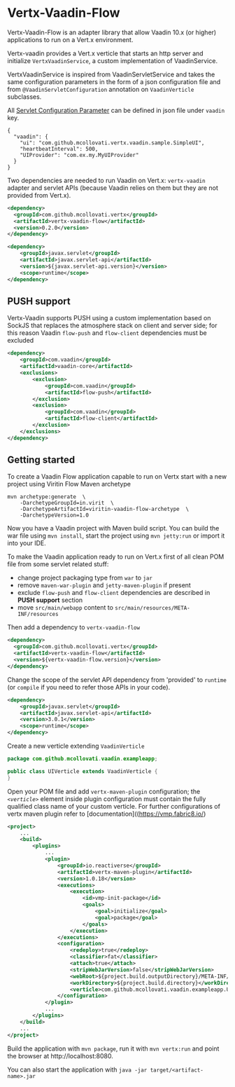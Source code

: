 # Vertx-Vaadin-Flow

Vertx-Vaadin-Flow is an adapter library that allow Vaadin 10.x (or higher) applications to run on a Vert.x environment.

Vertx-vaadin provides a Vert.x verticle that starts an http server and initialize `VertxVaadinService`,
a custom implementation of VaadinService.

VertxVaadinService is inspired from VaadinServletService and takes the same configuration parameters in the form
of a json configuration file and from `@VaadinServletConfiguration` annotation on `VaadinVerticle` subclasses.

All [Servlet Configuration Parameter](https://vaadin.com/docs/-/part/framework/application/application-environment.html#application.environment.parameters)
 can be defined in json file under `vaadin` key.
 
```
{
  "vaadin": {
    "ui": "com.github.mcollovati.vertx.vaadin.sample.SimpleUI",
    "heartbeatInterval": 500,
    "UIProvider": "com.ex.my.MyUIProvider"
  }
}
``` 

Two dependencies are needed to run Vaadin on Vert.x: `vertx-vaadin` adapter and servlet APIs (because Vaadin relies on them
but they are not provided from Vert.x).

```xml
<dependency>
  <groupId>com.github.mcollovati.vertx</groupId>
  <artifactId>vertx-vaadin-flow</artifactId>
  <version>0.2.0</version>
</dependency>

<dependency>
    <groupId>javax.servlet</groupId>
    <artifactId>javax.servlet-api</artifactId>
    <version>${javax.servlet-api.version}</version>
    <scope>runtime</scope>
</dependency>
```


## PUSH support

Vertx-Vaadin supports PUSH using a custom implementation based on SockJS that replaces the atmosphere stack on client and server side; 
for this reason Vaadin `flow-push` and `flow-client` dependencies must be excluded

```xml
<dependency>
    <groupId>com.vaadin</groupId>
    <artifactId>vaadin-core</artifactId>
    <exclusions>
        <exclusion>
            <groupId>com.vaadin</groupId>
            <artifactId>flow-push</artifactId>
        </exclusion>
        <exclusion>
            <groupId>com.vaadin</groupId>
            <artifactId>flow-client</artifactId>
        </exclusion>
    </exclusions>
</dependency>
```


## Getting started

To create a Vaadin Flow application capable to run on Vertx start with a new project using Viritin Flow Maven archetype

```
mvn archetype:generate  \
    -DarchetypeGroupId=in.virit  \
    -DarchetypeArtifactId=viritin-vaadin-flow-archetype  \
    -DarchetypeVersion=1.0
```

Now you have a Vaadin project with Maven build script. 
You can build the war file using `mvn install`, start the project using `mvn jetty:run` or import it into your IDE.

To make the Vaadin application ready to run on Vert.x first of all clean POM file from some servlet related stuff: 

- change project packaging type from `war` to `jar`
- remove `maven-war-plugin` and `jetty-maven-plugin` if present
- exclude `flow-push` and `flow-client` dependencies are described in **PUSH support** section
- move `src/main/webapp` content to `src/main/resources/META-INF/resources` 

Then add a dependency to `vertx-vaadin-flow`

```xml
<dependency>
  <groupId>com.github.mcollovati.vertx</groupId>
  <artifactId>vertx-vaadin-flow</artifactId>
  <version>${vertx-vaadin-flow.version}</version>
</dependency>
```

Change the scope of the servlet API dependency from 'provided' to `runtime` (or `compile` if you need to refer those APIs in your code). 

```xml
<dependency>
    <groupId>javax.servlet</groupId>
    <artifactId>javax.servlet-api</artifactId>
    <version>3.0.1</version>
    <scope>runtime</scope>
</dependency>
```

Create a new verticle extending `VaadinVerticle`

```java
package com.github.mcollovati.vaadin.exampleapp;

public class UIVerticle extends VaadinVerticle {
}
```

Open your POM file and add `vertx-maven-plugin` configuration; 
the *`<verticle>`* element inside plugin configuration must contain the fully qualified class name of your custom verticle.
For further configurations  of vertx maven plugin refer to [documentation]((https://vmp.fabric8.io/)


```xml
<project>
	...
    <build>
        <plugins>
            ...
            <plugin>
                <groupId>io.reactiverse</groupId>
                <artifactId>vertx-maven-plugin</artifactId>
                <version>1.0.18</version>
                <executions>
                    <execution>
                        <id>vmp-init-package</id>
                        <goals>
                            <goal>initialize</goal>
                            <goal>package</goal>
                        </goals>
                    </execution>
                </executions>
                <configuration>
                    <redeploy>true</redeploy>
                    <classifier>fat</classifier>
                    <attach>true</attach>
                    <stripWebJarVersion>false</stripWebJarVersion>
                    <webRoot>${project.build.outputDirectory}/META-INF/resources/webjars</webRoot>
                    <workDirectory>${project.build.directory}</workDirectory>
                    <verticle>com.github.mcollovati.vaadin.exampleapp.UIVerticle</verticle>
                </configuration>
            </plugin>
            ...
        </plugins>
    </build>
	...
</project>
```

Build the application with `mvn package`, run it with `mvn vertx:run` and
point the browser at http://localhost:8080. 

You can also start the application with `java -jar target/<artifact-name>.jar` 